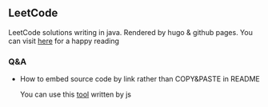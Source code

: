 ## LeetCode

LeetCode solutions writing in java. Rendered by hugo & github pages.
You can visit [here](https://nosugarcoffee.github.io/leetcode) for a happy reading

### Q&A

- How to embed source code by link rather than COPY&PASTE in README

  You can use this [tool](https://github.com/zakhenry/embedme) written by js 
